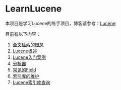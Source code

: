 # LearnLucene

本项目是学习Lucene的练手项目，博客请参考：[Lucene ](https://www.peterjxl.com/Java-Framework/Lucene/)

目前有以下内容：

1. [全文检索的概念 ](https://www.peterjxl.com/Lucene/search/)
2. [Lucene概述 ](https://www.peterjxl.com/Lucene/introduce/)
3. [Lucene入门案例 ](https://www.peterjxl.com/Lucene/HelloWorld/)
4. [分析器 ](https://www.peterjxl.com/Lucene/Analyzer/)
5. [常见的Field ](https://www.peterjxl.com/Lucene/Field/)
6. [索引库的维护 ](https://www.peterjxl.com/Lucene/maintain/)
7. [Lucene索引库查询 ](https://www.peterjxl.com/Lucene/Query/)

